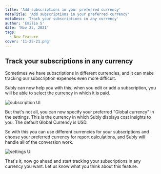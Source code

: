 ```yaml
---
title: 'Add subscriptions in your preferred currency'
metaTitle: 'Add subscriptions in your preferred currency'
metaDesc: 'Track your subscriptions in any currency'
author: 'Emilio S'
date: 'Nov 25, 2021'
tags:
  - New Feature
cover: '11-25-21.png'
---
```


## Track your subscriptions in any currency

Sometimes we have subscriptions in different currencies, and it can make tracking our subscription expenses even more difficult.

Subly can now help you with this; when you edit or add a subscription, you will be able to select the currency in which it is paid.

![subscription UI](/release-notes/content/11-25-21/currency-update-1.gif)

But that's not all, you can now specify your preferred "Global currency" in the settings. This is the currency in which Subly displays cost insights to you. The default Global Currency is USD.

So with this you can use different currencies for your subscriptions and choose your preferred currency for report calculations, and Subly will handle all of the conversion work.

![settings UI](/release-notes/content/11-25-21/multicurrency-2.png)

That's it, now go ahead and start tracking your subscriptions in any currency you want. Let us know what you think about this feature.

